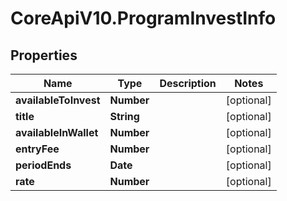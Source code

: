 # CoreApiV10.ProgramInvestInfo

## Properties
Name | Type | Description | Notes
------------ | ------------- | ------------- | -------------
**availableToInvest** | **Number** |  | [optional] 
**title** | **String** |  | [optional] 
**availableInWallet** | **Number** |  | [optional] 
**entryFee** | **Number** |  | [optional] 
**periodEnds** | **Date** |  | [optional] 
**rate** | **Number** |  | [optional] 



